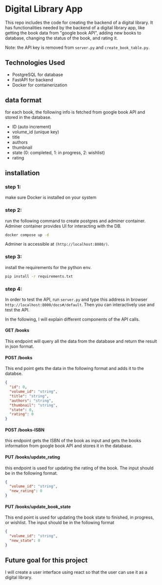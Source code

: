 # Digital Library App

This repo includes the code for creating the backend of a digital library. It has functionalities needed by the backend of a digital library app, like getting the book data from "google book API", adding new books to database, changing the status of the book, and rating it. 

Note: the API key is removed from `server.py` and `create_book_table.py`.

## Technologies Used
- PostgreSQL for database
- FastAPI for backend
- Docker for containerization

## data format
for each book, the following info is fetched from google book API and stored in the database. 
* ID (auto increment)
* volume_id (unique key)
* title
* authors
* thumbnail
* state (0: completed, 1: in progress, 2: wishlist)
* rating

## installation 

### step 1:
make sure Docker is installed on your system 

### step 2:
run the following command to create postgres and adminer container. Adminer container provides UI for interacting with the DB. 

```bash 
docker compose up -d
```

Adminer is accessible at `(http://localhost:8080/)`. 

### step 3:
install the requirements for the python env.

```bash 
pip install -r requirements.txt
```

### step 4:
In order to test the API, run `server.py` and type this address in browser `http://localhost:8000/docs#/default`. Then you can interactively use and test the API. 

In the following, I will explain different components of the API calls. 

#### GET /books
This endpoint will query all the data from the database and return the result in json format. 

#### POST /books
This end point gets the data in the following format and adds it to the databse. 
```json 
{
  "id": 0,
  "volume_id": "string",
  "title": "string",
  "authors": "string",
  "thumbnail": "string",
  "state": 0,
  "rating": 0
}
```

#### POST /books-ISBN
this endpoint gets the ISBN of the book as input and gets the books information from google book API and stores it in the database. 

#### PUT /books/update_rating
this endpoint is used for updating the rating of the book. The input should be in the following format.

```json 
{
  "volume_id": "string",
  "new_rating": 0
}
```

#### PUT /books/update_book_state
This end point is used for updating the book state to finished, in progress, or wishlist. 
The input should be in the following format

```json 
{
  "volume_id": "string",
  "new_state": 0
}
```

## Future goal for this project
I will create a user interface using react so that the user can use it as a digital library. 

